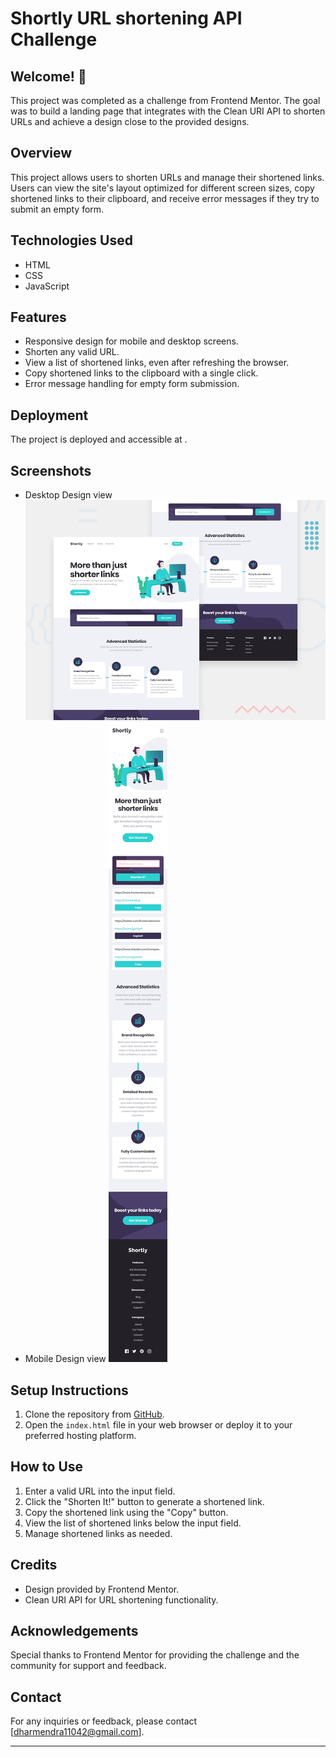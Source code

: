 # Shortly URL shortening API Challenge

## Welcome! 👋

This project was completed as a challenge from Frontend Mentor. The goal was to build a landing page that integrates with the Clean URI API to shorten URLs and achieve a design close to the provided designs.

## Overview

This project allows users to shorten URLs and manage their shortened links. Users can view the site's layout optimized for different screen sizes, copy shortened links to their clipboard, and receive error messages if they try to submit an empty form.

## Technologies Used

- HTML
- CSS
- JavaScript

## Features

- Responsive design for mobile and desktop screens.
- Shorten any valid URL.
- View a list of shortened links, even after refreshing the browser.
- Copy shortened links to the clipboard with a single click.
- Error message handling for empty form submission.

## Deployment

The project is deployed and accessible at [](#).

## Screenshots

- Desktop Design view
![Desktop Design](./design/desktop-preview.jpg)
- Mobile Design view
![Mobile Design](./design/mobile-active-states.jpg)

## Setup Instructions

1. Clone the repository from [GitHub](https://github.com/dharmendra1104/URL-SHORTENING-APP.git).
2. Open the `index.html` file in your web browser or deploy it to your preferred hosting platform.

## How to Use

1. Enter a valid URL into the input field.
2. Click the "Shorten It!" button to generate a shortened link.
3. Copy the shortened link using the "Copy" button.
4. View the list of shortened links below the input field.
5. Manage shortened links as needed.

## Credits

- Design provided by Frontend Mentor.
- Clean URI API for URL shortening functionality.

## Acknowledgements

Special thanks to Frontend Mentor for providing the challenge and the community for support and feedback.

## Contact

For any inquiries or feedback, please contact [dharmendra11042@gmail.com].

---

